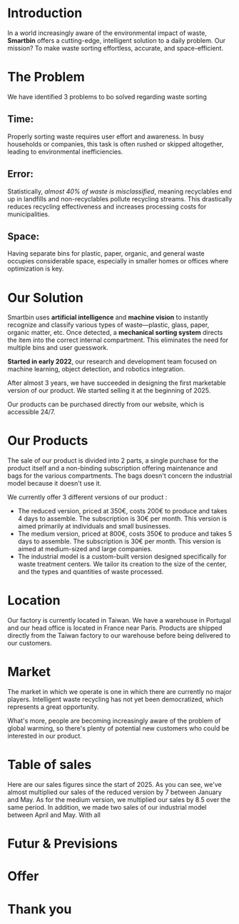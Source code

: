 # Introduction

In a world increasingly aware of the environmental impact of waste, **Smartbin** offers a cutting-edge, intelligent solution to a daily problem. Our mission? To make waste sorting effortless, accurate, and space-efficient.

# The Problem

We have identified 3 problems to bo solved regarding waste sorting
## **Time:**  
Properly sorting waste requires user effort and awareness. In busy households or companies, this task is often rushed or skipped altogether, leading to environmental inefficiencies.

## **Error:**  
Statistically, _almost 40% of waste is misclassified_, meaning recyclables end up in landfills and non-recyclables pollute recycling streams. This drastically reduces recycling effectiveness and increases processing costs for municipalities.

## **Space:**  
Having separate bins for plastic, paper, organic, and general waste occupies considerable space, especially in smaller homes or offices where optimization is key.

# Our Solution

Smartbin uses **artificial intelligence** and **machine vision** to instantly recognize and classify various types of waste—plastic, glass, paper, organic matter, etc. Once detected, a **mechanical sorting system** directs the item into the correct internal compartment. This eliminates the need for multiple bins and user guesswork.

**Started in early 2022**, our research and development team focused on machine learning, object detection, and robotics integration.

After almost 3 years, we have succeeded in designing the first marketable version of our product. We started selling it at the beginning of 2025.

Our products can be purchased directly from our website, which is accessible 24/7.

# Our Products

The sale of our product is divided into 2 parts, a single purchase for the product itself and a non-binding subscription offering maintenance and bags for the various compartments. The bags doesn't concern the industrial model because it doesn't use it.

We currently offer 3 different versions of our product :
-  The reduced version, priced at 350€, costs 200€ to produce and takes 4 days to assemble. The subscription is 30€ per month. This version is aimed primarily at individuals and small businesses.
- The medium version, priced at 800€, costs 350€ to produce and takes 5 days to assemble. The subscription is 30€ per month. This version is aimed at medium-sized and large companies.
- The industrial model is a custom-built version designed specifically for waste treatment centers. We tailor its creation to the size of the center, and the types and quantities of waste processed.
# Location

Our factory is currently located in Taiwan. We have a warehouse in Portugal and our head office is located in France near Paris. Products are shipped directly from the Taiwan factory to our warehouse before being delivered to our customers.

# Market

The market in which we operate is one in which there are currently no major players. Intelligent waste recycling has not yet been democratized, which represents a great opportunity.

What's more, people are becoming increasingly aware of the problem of global warming, so there's plenty of potential new customers who could be interested in our product.

# Table of sales

Here are our sales figures since the start of 2025. As you can see, we've almost multiplied our sales of the reduced version by 7 between January and May. 
As for the medium version, we multiplied our sales by 8.5 over the same period. 
In addition, we made two sales of our industrial model between April and May.
With all

# Futur & Previsions

# Offer

# Thank you
